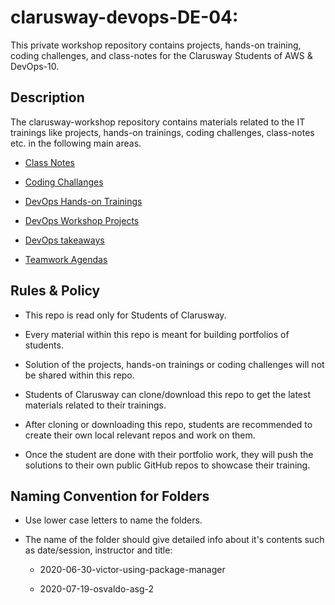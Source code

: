 # clarusway-devops-DE-04:

This private workshop repository contains projects, hands-on training, coding challenges, and class-notes for the Clarusway Students of AWS & DevOps-10.

## Description

The clarusway-workshop repository contains materials related to the IT trainings like projects, hands-on trainings, coding challenges, class-notes etc. in the following main areas.

- [Class Notes](./class-notes/README.md)

- [Coding Challanges](./coding-challanges/README.md)

- [DevOps Hands-on Trainings](./hands-on/README.md)

- [DevOps Workshop Projects](./projects/README.md)

- [DevOps takeaways](./takeaways)

- [Teamwork Agendas](./teamwork-agendas)

## Rules & Policy

- This repo is read only for Students of Clarusway.

- Every material within this repo is meant for building portfolios of students.

- Solution of the projects, hands-on trainings or coding challenges will not be shared within this repo.

- Students of Clarusway can clone/download this repo to get the latest materials related to their trainings.

- After cloning or downloading this repo, students are recommended to create their own local relevant repos and work on them.

- Once the student are done with their portfolio work, they will push the solutions to their own public GitHub repos to showcase their training.

## Naming Convention for Folders 

- Use lower case letters to name the folders.

- The name of the folder should give detailed info about it's contents such as date/session, instructor and title:

    - 2020-06-30-victor-using-package-manager
    
    - 2020-07-19-osvaldo-asg-2

